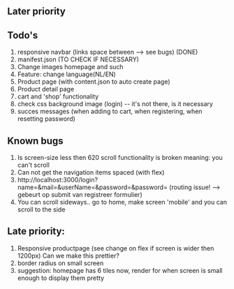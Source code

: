 ## Later priority

## Todo's
1. responsive navbar (links space between --> see bugs) (DONE)
2. manifest.json (TO CHECK IF NECESSARY)
3. Change images homepage and such 
4. Feature: change language(NL/EN)
5. Product page (with content.json to auto create page)
6. Product detail page
7. cart and 'shop' functionality
8. check css background image (login) -- it's not there, is it necessary
9. succes messages (when adding to cart, when registering, when resetting password)

## Known bugs
1. Is screen-size less then 620 scroll functionality is broken
        meaning: you can't scroll
2. Can not get the navigation items spaced (with flex)
3. http://localhost:3000/login?name=&mail=&userName=&password=&password= 
        (routing issue! --> gebeurt op submit van registreer formulier)
4. You can scroll sideways.. 
        go to home, make screen 'mobile' and you can scroll to the side

## Late priority:
1. Responsive productpage (see change on flex if screen is wider then 1200px)
   Can we make this prettier? 
2. border radius on small screen
3. suggestion: homepage has 6 tiles now, render for when screen is small enough to display them pretty
